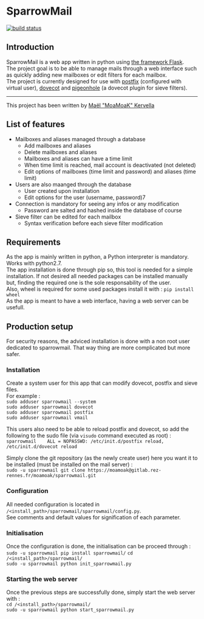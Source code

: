 # SparrowMail

[![build status](https://gitlab.rez-rennes.fr/moamoak/sparrowmail/badges/master/build.svg)](https://gitlab.rez-rennes.fr/moamoak/sparrowmail/commits/master)

## Introduction

SparrowMail is a web app written in python using [the framework Flask](http://flask.pocoo.org).  
The project goal is to be able to manage mails through a web interface such as quickly adding new mailboxes or edit filters for each mailbox.  
The project is currently designed for use with [postfix](http://www.postfix.org/) (configured with virtual user), [dovecot](https://dovecot.org/) and [pigeonhole](https://pigeonhole.dovecot.org/) (a dovecot plugin for sieve filters).

---

This project has been written by [Maël "MoaMoaK" Kervella](https://www.maelkervella.eu)

## List of features

  * Mailboxes and aliases managed through a database
    * Add mailboxes and aliases
    * Delete mailboxes and aliases
    * Mailboxes and aliases can have a time limit
    * When time limit is reached, mail account is deactivated (not deleted)
    * Edit options of mailboxes (time limit and password) and aliases (time limit)
  * Users are also maanged through the database
    * User created upon installation
    * Edit options for the user (username, password)7
  * Connection is mandatory for seeing any infos or any modification
    * Password are salted and hashed inside the database of course
  * Sieve filter can be edited for each mailbox
    * Syntax verification before each sieve filter modification

## Requirements

As the app is mainly written in python, a Python interpreter is mandatory. Works with python2.7.  
The app installation is done through pip so, this tool is needed for a simple installation. If not desired all needed packages can be installed manually but, finding the required one is the sole responsability of the user.  
Also, wheel is required for some used packages install it with : `pip install wheel`  
As the app is meant to have a web interface, having a web server can be usefull.

## Production setup

For security reasons, the adviced installation is done with a non root user dedicated to sparrowmail. That way thing are more complicated but more safer.

### Installation

Create a system user for this app that can modify dovecot, postfix and sieve files.  
For example :  
`sudo adduser sparrowmail --system`  
`sudo adduser sparrowmail dovecot`  
`sudo adduser sparrowmail postfix`  
`sudo adduser sparrowmail vmail`  

This users also need to be able to reload postfix and dovecot, so add the following to the sudo file (via `visudo` command executed as root) :  
`sparrowmail    ALL = NOPASSWD: /etc/init.d/postfix reload, /etc/init.d/dovecot reload`  

Simply clone the git repository (as the newly create user) here you want it to be installed (must be installed on the mail server) :  
`sudo -u sparrowmail git clone https://moamoak@gitlab.rez-rennes.fr/moamoak/sparrowmail.git`  

### Configuration

All needed configuration is located in `/<install_path>/sparrowmail/sparrowmail/config.py`.  
See comments and default values for signification of each parameter.

### Initialisation

Once the configuration is done, the initialisation can be proceed through :  
`sudo -u sparrowmail pip install sparrowmail/`
`cd /<install_path>/sparrowmail/`  
`sudo -u sparrowmail python init_sparrowmail.py`

### Starting the web server

Once the previous steps are successfully done, simply start the web server with :  
`cd /<install_path>/sparrowmail/`  
`sudo -u sparrowmail python start_sparrowmail.py`

